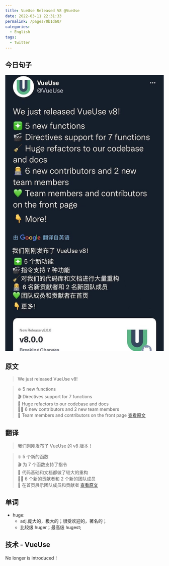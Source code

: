 ```yaml
---
title: VueUse Released V8 @VueUse
date: 2022-03-11 22:31:33
permalink: /pages/0b1d60/
categories:
  - English
tags:
  - Twitter
---
```


## 今日句子

![今日Twitter](./images/vueuse-released-v8.jpg)

## 原文

> We just released VueUse v8!<br/>

> ❇️ 5 new functions<br/>
> 🎬 Directives support for 7 functions<br/>
> 🧹 Huge refactors to our codebase and docs<br/>
> 👨‍💻 6 new contributors and 2 new team members<br/>
> 💚 Team members and contributors on the front page
> [查看原文](https://twitter.com/VueUse/status/1502195842316337154)

## 翻译

> 我们刚刚发布了 VueUse 的 v8 版本！<br/>

> ❇️ 5 个新的函数<br/>
> 🎬 为 7 个函数支持了指令<br/>
> 🧹 代码基础和文档都做了较大的重构<br/>
> 👨‍💻 6 个新的贡献者和 2 个新的团队成员<br/>
> 💚 在首页展示团队成员和贡献者
> [查看原文](https://twitter.com/VueUse/status/1502195842316337154)

## 单词

- huge:
  - adj.庞大的，极大的；很受欢迎的，著名的；
  - 比较级 huger；最高级 hugest;

## 技术 - VueUse

No longer is introduced！
